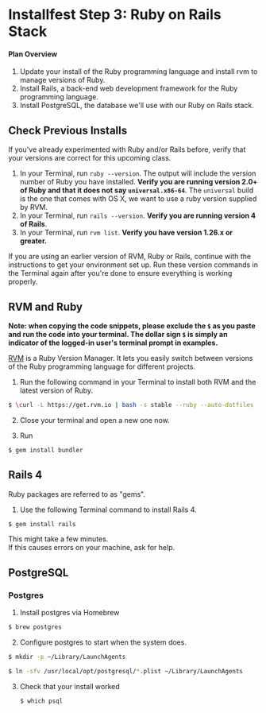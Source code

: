 # Installfest Step 3: Ruby on Rails Stack

#### Plan Overview

1. Update your install of the Ruby programming language and install rvm to manage versions of Ruby.
2. Install Rails, a back-end web development framework for the Ruby programming language.
3. Install PostgreSQL, the database we'll use with our Ruby on Rails stack.

## Check Previous Installs

If you've already experimented with Ruby and/or Rails before, verify that your versions are correct for this upcoming class.

1. In your Terminal, run `ruby --version`. The output will include the version number of Ruby you have installed. **Verify you are running version 2.0+ of Ruby and that it does not say `universal.x86-64`**.  The `universal` build is the one that comes with OS X, we want to use a ruby version supplied by RVM.
2. In your Terminal, run `rails --version`. **Verify you are running version 4 of Rails**.
3. In your Terminal, run `rvm list`.  **Verify you have version 1.26.x or greater.**

If you are using an earlier version of RVM, Ruby or Rails, continue with the instructions to get your environment set up. Run these version commands in the Terminal again after you're done to ensure everything is working properly.

## RVM and Ruby

__Note:  when copying the code snippets, please exclude the `$` as you paste and run the code into your terminal.  The dollar sign `$` is simply an indicator of the logged-in user's terminal prompt in examples.__

<a href="http://www.rvm.io" target="_blank">RVM</a> is a Ruby Version Manager. It lets you easily switch between versions of the Ruby programming language for different projects.

1. Run the following command in your Terminal to install both RVM and the latest version of Ruby.

  ```bash
  $ \curl -L https://get.rvm.io | bash -s stable --ruby --auto-dotfiles
  ```

2. Close your terminal and open a new one now.

3. Run
  ```bash
  $ gem install bundler
  ```

## Rails 4

Ruby packages are referred to as "gems".

1. Use the following Terminal command to install Rails 4.

  ```bash
  $ gem install rails
  ```

  This might take a few minutes.  
  If this causes errors on your machine, ask for help.

## PostgreSQL  

### Postgres

1. Install postgres via Homebrew
  ```bash
  $ brew postgres
  ```

2. Configure postgres to start when the system does.

  ```bash
  $ mkdir -p ~/Library/LaunchAgents

  $ ln -sfv /usr/local/opt/postgresql/*.plist ~/Library/LaunchAgents
  ```


3. Check that your install worked

    ```bash
    $ which psql
    ```
